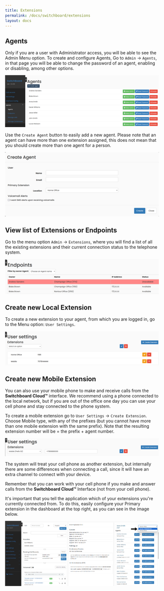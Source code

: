 ```yaml
---
title: Extensions
permalink: /docs/switchboard/extensions
layout: docs
---
```


## Agents


Only if you are a user with Administrator access, you will be able to see the Admin Menu option. To create and configure Agents, Go to `Admin` -> `Agents`, in that page you will be able to change the password of an agent, enabling or disabling, among other options.


![Screenshot: Agents](./../../images/docs/extensions/agent.png)


Use the `Create Agent` button to easily add a new agent. Please note that an agent can have more than one extension assigned, this does not mean that you should create more than one agent for a person.


![Screenshot: Create Agent](./../../images/docs/extensions/create_agent.png)


## View list of Extensions or Endpoints


Go to the menu option `Admin` -> `Extensions`, where you will find a list of all the existing extensions and their current connection status to the telephone system.


![Screenshot: Extensions](./../../images/docs/extensions/extension.png)


## Create new Local Extension

To create a new extension to your agent, from which you are logged in, go to the Menu option: `User Settings`.


![Screenshot: Create New Extension](./../../images/docs/extensions/create_extension.png)


## Create new Mobile Extension

You can also use your mobile phone to make and receive calls from the **Switchboard Cloud™** interface. We recommend using a phone connected to the local network, but if you are out of the office one day you can use your cell phone and stay connected to the phone system.

To create a mobile extension go to `User Settings` -> `Create Extension`. Choose Mobile type, with any of the prefixes (but you cannot have more than one mobile extension with the same prefix). Note that the resulting extension number will be = the prefix + agent number.


![Screenshot: Remote Extension](./../../images/docs/extensions/mobile_extension.png)


The system will treat your cell phone as another extension, but internally there are some differences when connecting a call, since it will have an extra channel to connect with your device.

Remember that you can work with your cell phone if you make and answer calls from the **Switchboard Cloud™** Interface (not from your cell phone).

It's important that you tell the application which of your extensions you're currently connected from. To do this, easily configure your Primary extension in the dashboard at the top right, as you can see in the image below.


![Screenshot: Set Primary Extension](./../../images/docs/extensions/primary_extension.png)
